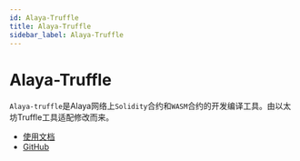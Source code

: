 ```yaml
---
id: Alaya-Truffle
title: Alaya-Truffle
sidebar_label: Alaya-Truffle
---
```

# Alaya-Truffle

`Alaya-truffle`是Alaya网络上`Solidity`合约和`WASM`合约的开发编译工具。由以太坊Truffle工具适配修改而来。
- [使用文档](https://platon-truffle.readthedocs.io/en/alaya/)
- [GitHub](https://github.com/AlayaNetwork/alaya-truffle/tree/develop)
